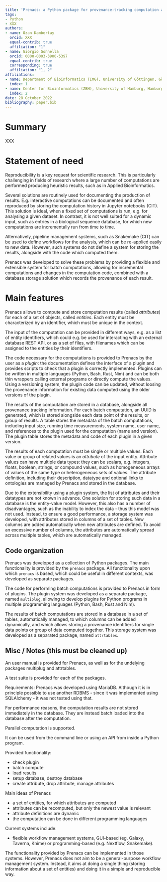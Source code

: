 ```yaml
---
title: 'Prenacs: a Python package for provenance-tracking computation and storage of attributes of entities'
tags:
- Python
- XXX
authors:
- name: Ozan Kambertay
  orcid: XXX
  equal-contrib: true
  affiliation: "1"
- name: Giorgio Gonnella
  orcid: 0000-0003-3900-5397
  equal-contrib: true
  corresponding: true
  affiliation: "1, 2"
affiliations:
- name: Department of Bioinformatics (IMG), University of Göttingen, Göttingen, Germany
  index: 1
- name: Center for Bioinformatics (ZBH), University of Hamburg, Hamburg, Germany
  index: 2
date: 28 October 2022
bibliography: paper.bib
---
```


# Summary

XXX

# Statement of need

Reproducibility is a key request for scientific research. This is particularly
challenging in fields of research where a large number of computations are
performed producing heuristic results, such as in Applied Bioinformatics.

Several solutions are routinely used for documenting the production of results.
E.g. interactive computations can be documented and often reproduced by storing
the computation history in Jupyter notebooks (CIT). This solution is ideal,
when a fixed set of computations is run, e.g. for analysing a given dataset. In
contrast, it is not well suited for a dynamic input, such as entries in a
biological sequence database, for which new computations are incrementally run
from time to time.

Alternatively, pipeline management systems, such as Snakemake (CIT) can be used
to define workflows for the analysis, which can be re-applied easily to new
data. However, such systems do not define a system for storing the results,
alongside with the code which computed them.

Prenacs was developed to solve these problems by providing a flexible and
extensible system for batch computations, allowing for incremental computations
and changes in the computation code, combined with a database storage solution
which records the provenance of each result.

# Main features

Prenacs allows to compute and store computation results (called _attributes_)
for each of a set of objects, called _entities_. Each entity must be
characterized by an identifier, which must be unique in the context.

The input of the computation can be provided in different ways, e.g. as a list
of entity identifiers, which could e.g. be used for interacting with an
external database REST API, or as a set of files, with filenames which can be
assigned to the entities by their identifiers.

The code necessary for the computations is provided to Prenacs by the user
as a _plugin_: the documentation defines the interface of a plugin and provides
scripts to check that a plugin is correctly implemented. Plugins can be
written in multiple languages (Python, Bash, Rust, Nim) and can be both
thin wrappers calling external programs or directly compute the values.
Using a versioning system, the plugin code can be updated, without loosing
the provenance information for existing data computed using the older
versions of the plugin.

The results of the computation are stored in a database, alongside all
provenance tracking information. For each batch computation, an UUID is
generated, which is stored alongside each data point of the results, or group
of results. A table stores the metadata of the batch computations, including
input size, running time measurements, system name, user name, and references
to the plugin used for the computation (name and version). The plugin table
stores the metadata and code of each plugin in a given version.

The results of each computation must be single or multiple values. Each value
or group of related values is an _attribute_ of the input entity. Attribute
values can have multiple data types: they can be scalars, e.g. integers,
floats, boolean, strings, or compound values, such as homogeneous arrays of
values of the same type or heterogeneous sets of values. The attribute
definition, including their description, datatype and optional links to
ontologies are managed by Prenacs and stored in the database.

Due to the extensibility using a plugin system, the list of attributes and their
datatypes are not known in advance. One solution for storing such data in a
database is the entity-value model. However, this also has a number of
disadvantages, such as the inability to index the data - thus this model was
not used. Instead, to ensure a good performance, a storage system was
developed, with attributes stored in columns of a set of tables. New columns
are added automatically when new attributes are defined. To avoid an excessive
number of columns, the attributes are automatically spread across multiple
tables, which are automatically managed.

## Code organization

Prenacs was developed as a collection of Python packages. The main functionality
is provided by the ``prenacs`` package. All functionality upon which ``prenacs``
is based, which could be useful in different contexts, was developed as separate
packages.

The code for performing batch computations is provided to Prenacs in form of
plugins. The plugin system was developed as a separate package, named
``multiplug``, allowing to develop plugins for Python programs in multiple
programming languages (Python, Bash, Rust and Nim).

The results of batch computations are stored in a database in a set of tables,
automatically managed, to which columns can be added dynamically, and which
allows storing a provenance identifiers for single data points or group of data
computed together. This storage system was developed as a separated package,
named ``attrtables``.

## Misc / Notes (this must be cleaned up)

An user manual is provided for Prenacs, as well as for the undelying packages
multiplug and attrtables.

A test suite is provided for each of the packages.

Requirements: Prenacs was developed using MariaDB. Although it is in principle
possible to use another RDBMS - since it was implemented using SQLAlchemy - it
was not tested using that.

For performance reasons, the computation results are not stored immediately in the
database. They are instead batch loaded into the database after the computation.

Parallel computation is supported.

It can be used from the command line or using an API from inside a Python program.

Provided functionality:
- check plugin
- batch compute
- load results
- setup database, destroy database
- create attribute, drop attribute, manage attributes

Main ideas of Prenacs
- a set of entities, for which attributes are computed
- attributes can be recomputed, but only the newest value is relevant
- attribute definitions are dynamic
- the computation can be done in different programming languages

Current systems include:
- flexible workflow management systems, GUI-based (eg. Galaxy, Taverna, Knime)
or programming-based (e.g. Nextflow, Snakemake).

The functionality provided by Prenacs can be implemented in those systems.
However, Prenacs does not aim to be a general-purpose workflow management system.
Instead, it aims at doing a single thing (storing information about
a set of entities) and doing it in a simple and reproducible way.
